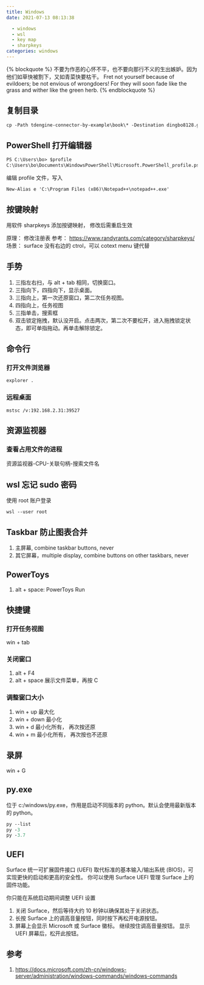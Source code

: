 ```yaml
---
title: Windows
date: 2021-07-13 08:13:38

  - windows
  - wsl
  - key map
  - sharpkeys
categories: windows
---
```


{% blockquote %}
不要为作恶的心怀不平，也不要向那行不义的生出嫉妒。因为他们如草快被割下，又如青菜快要枯干。
Fret not yourself because of evildoers; be not envious of wrongdoers! For they will soon fade like the grass and wither like the green herb.
{% endblockquote %}

## 复制目录

```ps
cp -Path tdengine-connector-by-example\book\* -Destination dingbo8128.github.io -Recurse  -force
```

## PowerShell 打开编辑器

```ps
PS C:\Users\bo> $profile
C:\Users\bo\Documents\WindowsPowerShell\Microsoft.PowerShell_profile.ps1
```

编辑 profile 文件，写入

```
New-Alias e 'C:\Program Files (x86)\Notepad++\notepad++.exe'
```

## 按键映射

用软件 sharpkeys 添加按键映射， 修改后需重启生效

原理： 修改注册表
参考： https://www.randyrants.com/category/sharpkeys/
场景： surface 没有右边的 ctrol，可以 cotext menu 键代替

## 手势

1. 三指左右扫，与 alt + tab 相同，切换窗口。
2. 三指向下，四指向下，显示桌面。
3. 三指向上，第一次还原窗口，第二次任务视图。
4. 四指向上，任务视图
5. 三指单击，搜索框
6. 双击锁定拖拽，默认没开启。点击两次，第二次不要松开，进入拖拽锁定状态，即可单指拖动。再单击解除锁定。

## 命令行

### 打开文件浏览器

```cmd
explorer .
```

### 远程桌面

```
mstsc /v:192.168.2.31:39527
```

## 资源监视器

### 查看占用文件的进程

资源监视器-CPU-关联句柄-搜索文件名

## wsl 忘记 sudo 密码

使用 root 账户登录

```
wsl --user root
```

## Taskbar 防止图表合并

1. 主屏幕, combine taskbar buttons, never
2. 其它屏幕，multiple display, combine buttons on other taskbars, never

## PowerToys

1. alt + space: PowerToys Run

## 快捷键

### 打开任务视图

win + tab

### 关闭窗口

1. alt + F4
2. alt + space 展示文件菜单，再按 C

### 调整窗口大小

1. win + up 最大化
2. win + down 最小化
3. win + d 最小化所有， 再次按还原
4. win + m 最小化所有， 再次按也不还原

## 录屏

win + G

## py.exe

位于 c:/windows/py.exe，作用是启动不同版本的 python。默认会使用最新版本的 python。

```ps
py --list
py -3
py -3.7
```

## UEFI

Surface 统一可扩展固件接口 (UEFI) 取代标准的基本输入/输出系统 (BIOS)，可实现更快的启动和更高的安全性。 你可以使用 Surface UEFI 管理 Surface 上的固件功能。

你只能在系统启动期间调整 UEFI 设置

1. 关闭 Surface，然后等待大约 10 秒钟以确保其处于关闭状态。
2. 长按 Surface 上的调高音量按钮，同时按下再松开电源按钮。
3. 屏幕上会显示 Microsoft 或 Surface 徽标。 继续按住调高音量按钮。 显示 UEFI 屏幕后，松开此按钮。

## 参考

1. https://docs.microsoft.com/zh-cn/windows-server/administration/windows-commands/windows-commands
